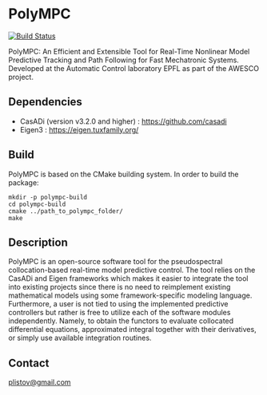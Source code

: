 # PolyMPC

[![Build Status](https://travis-ci.com/LA-EPFL/polympc.svg?branch=experimental)](https://travis-ci.com/LA-EPFL/polympc)

PolyMPC: An Efficient and Extensible Tool for Real-Time Nonlinear Model Predictive Tracking and Path Following for Fast Mechatronic Systems. Developed at the Automatic Control laboratory EPFL as part of the AWESCO project.

## Dependencies

 - CasADi (version v3.2.0 and higher) : https://github.com/casadi
 - Eigen3 : https://eigen.tuxfamily.org/

## Build

PolyMPC is based on the CMake building system. In order to build the package:
```
mkdir -p polympc-build
cd polympc-build
cmake ../path_to_polympc_folder/
make
```

## Description

PolyMPC is an open-source software tool for the pseudospectral collocation-based real-time model predictive control.  The tool relies on the CasADi and Eigen frameworks which makes it easier to integrate the tool into existing projects since there is no need to reimplement existing mathematical models using some framework-specific modeling language. Furthermore, a user is not tied to using the implemented predictive controllers but rather is free to utilize each of the software modules independently. Namely, to obtain the functors to evaluate collocated differential equations, approximated integral together with their derivatives, or simply use available integration routines.

## Contact
plistov@gmail.com
